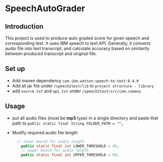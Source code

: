 # SpeechAutoGrader

## Introduction ##

This project is used to produce auto graded score for given speech and corresponding text. It uses IBM speech to text API. Generally, it converts audio file into text transcript, and calculate accuracy based on similarity between produced transcript and original file. 

## Set up ##

- Add maven dependency `com.ibm.watson:speech-to-text:8.4.0`
- Add all jar file under `/speech2text/lib` to `project structure - library`
- add `source.txt` and `api.txt` under `/speech2text/src/com.comany`

## Usage ##

- put all audio files (must be **mp3** type) in a single directory and paste that path to `public static final String FOLDER_PATH = "";`

- Modify required audio file length

  ```java
  	// lower bound for audio length
      public static final int LOWER_THRESHOLD = 45;
      // upper bound for audio length
      public static final int UPPER_THRESHOLD = 60;
  ```